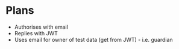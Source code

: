 # Plans

- Authorises with email
- Replies with JWT
- Uses email for owner of test data (get from JWT) - i.e. guardian
